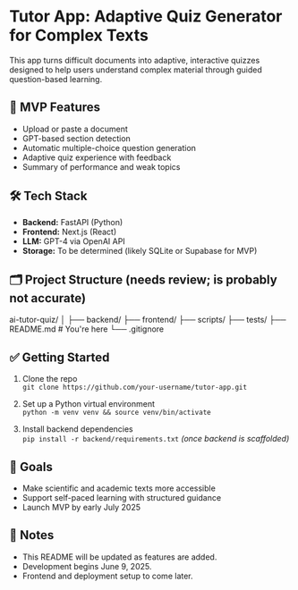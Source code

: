 # Tutor App: Adaptive Quiz Generator for Complex Texts

This app turns difficult documents into adaptive, interactive quizzes designed to help users understand complex material through guided question-based learning.

## 🚀 MVP Features

- Upload or paste a document
- GPT-based section detection
- Automatic multiple-choice question generation
- Adaptive quiz experience with feedback
- Summary of performance and weak topics

## 🛠 Tech Stack

- **Backend:** FastAPI (Python)
- **Frontend:** Next.js (React)
- **LLM:** GPT-4 via OpenAI API
- **Storage:** To be determined (likely SQLite or Supabase for MVP)

## 🗂 Project Structure (needs review; is probably not accurate)

ai-tutor-quiz/
│
├── backend/
├── frontend/
├── scripts/
├── tests/
├── README.md # You're here
└── .gitignore

## ✅ Getting Started

1. Clone the repo  
   `git clone https://github.com/your-username/tutor-app.git`

2. Set up a Python virtual environment  
   `python -m venv venv && source venv/bin/activate`

3. Install backend dependencies  
   `pip install -r backend/requirements.txt` *(once backend is scaffolded)*

## 📌 Goals

- Make scientific and academic texts more accessible
- Support self-paced learning with structured guidance
- Launch MVP by early July 2025

## 📝 Notes

- This README will be updated as features are added.
- Development begins June 9, 2025.
- Frontend and deployment setup to come later.
